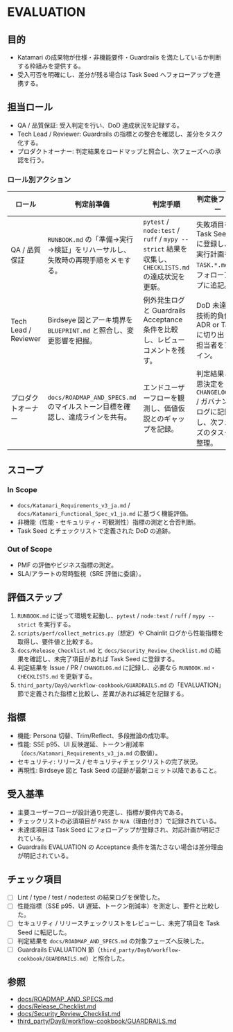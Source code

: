 # EVALUATION

## 目的
- Katamari の成果物が仕様・非機能要件・Guardrails を満たしているか判断する枠組みを提供する。
- 受入可否を明確にし、差分が残る場合は Task Seed へフォローアップを連携する。

## 担当ロール
- QA / 品質保証: 受入判定を行い、DoD 達成状況を記録する。
- Tech Lead / Reviewer: Guardrails の指標との整合を確認し、差分をタスク化する。
- プロダクトオーナー: 判定結果をロードマップと照合し、次フェーズへの承認を行う。

### ロール別アクション
| ロール | 判定前準備 | 判定手順 | 判定後フォロー |
| --- | --- | --- | --- |
| QA / 品質保証 | `RUNBOOK.md` の「準備→実行→検証」をリハーサルし、失敗時の再現手順をメモする。 | `pytest` / `node:test` / `ruff` / `mypy --strict` 結果を収集し、`CHECKLISTS.md` の達成状況を更新。 | 失敗項目を Task Seed に登録し、再実行計画を `TASK.*.md` のフォローアップに追記。 |
| Tech Lead / Reviewer | Birdseye 図とアーキ境界を `BLUEPRINT.md` と照合し、変更影響を把握。 | 例外発生ログと Guardrails Acceptance 条件を比較し、レビューコメントを残す。 | DoD 未達の技術的負債を ADR or Task に切り出し、担当者をアサイン。 |
| プロダクトオーナー | `docs/ROADMAP_AND_SPECS.md` のマイルストーン目標を確認し、達成ラインを共有。 | エンドユーザーフローを観測し、価値仮説とのギャップを記録。 | 判定結果と意思決定を `CHANGELOG.md` / ガバナンスログに記録し、次フェーズのタスクを整理。 |

## スコープ
### In Scope
- `docs/Katamari_Requirements_v3_ja.md` / `docs/Katamari_Functional_Spec_v1_ja.md` に基づく機能評価。
- 非機能（性能・セキュリティ・可観測性）指標の測定と合否判断。
- Task Seed とチェックリストで定義された DoD の追跡。

### Out of Scope
- PMF の評価やビジネス指標の測定。
- SLA/アラートの常時監視（SRE 評価に委譲）。

## 評価ステップ
1. `RUNBOOK.md` に従って環境を起動し、`pytest` / `node:test` / `ruff` / `mypy --strict` を実行する。
2. `scripts/perf/collect_metrics.py`（想定）や Chainlit ログから性能指標を取得し、要件値と比較する。
3. `docs/Release_Checklist.md` と `docs/Security_Review_Checklist.md` の結果を確認し、未完了項目があれば Task Seed に登録する。
4. 判定結果を Issue / PR / `CHANGELOG.md` に記録し、必要なら `RUNBOOK.md`・`CHECKLISTS.md` を更新する。
5. `third_party/Day8/workflow-cookbook/GUARDRAILS.md` の「EVALUATION」節で定義された指標と比較し、差異があれば補足を記録する。

## 指標
- 機能: Persona 切替、Trim/Reflect、多段推論の成功率。
- 性能: SSE p95、UI 反映遅延、トークン削減率（`docs/Katamari_Requirements_v3_ja.md` の数値）。
- セキュリティ: リリース / セキュリティチェックリストの完了状況。
- 再現性: Birdseye 図と Task Seed の証跡が最新コミット以降であること。

## 受入基準
- 主要ユーザーフローが設計通り完遂し、指標が要件内である。
- チェックリストの必須項目が `PASS` か `N/A`（理由付き）で記録されている。
- 未達成項目は Task Seed にフォローアップが登録され、対応計画が明記されている。
- Guardrails EVALUATION の Acceptance 条件を満たさない場合は差分理由が明記されている。

## チェック項目
- [ ] Lint / type / test / node:test の結果ログを保管した。
- [ ] 性能指標（SSE p95、UI 遅延、トークン削減率）を測定し、要件と比較した。
- [ ] セキュリティ / リリースチェックリストをレビューし、未完了項目を Task Seed に転記した。
- [ ] 判定結果を `docs/ROADMAP_AND_SPECS.md` の対象フェーズへ反映した。
- [ ] Guardrails EVALUATION 節（`third_party/Day8/workflow-cookbook/GUARDRAILS.md`）と照合した。

## 参照
- [docs/ROADMAP_AND_SPECS.md](docs/ROADMAP_AND_SPECS.md)
- [docs/Release_Checklist.md](docs/Release_Checklist.md)
- [docs/Security_Review_Checklist.md](docs/Security_Review_Checklist.md)
- [third_party/Day8/workflow-cookbook/GUARDRAILS.md](third_party/Day8/workflow-cookbook/GUARDRAILS.md)
